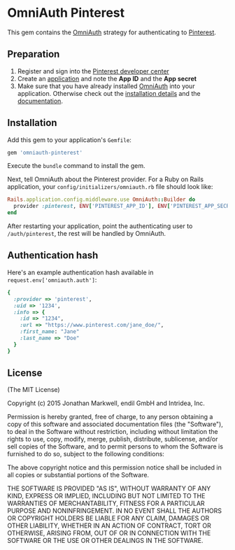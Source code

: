 # OmniAuth Pinterest

This gem contains the [OmniAuth](https://github.com/intridea/omniauth/) strategy for authenticating to [Pinterest](https://www.pinterest.com/).

## Preparation

1. Register and sign into the [Pinterest developer center](https://developers.pinterest.com/)
2. Create an [application](https://developers.pinterest.com/apps/) and note the **App ID** and the **App secret**
3. Make sure that you have already installed [OmniAuth](https://github.com/intridea/omniauth/wiki) into your application. Otherwise check out the [installation details](https://github.com/intridea/omniauth) and the [documentation](https://github.com/intridea/omniauth/wiki).

## Installation

Add this gem to your application's ```Gemfile```:

```ruby
gem 'omniauth-pinterest'
```

Execute the ```bundle``` command to install the gem.

Next, tell OmniAuth about the Pinterest provider. For a Ruby on Rails application, your ```config/initializers/omniauth.rb``` file should look like:

```ruby
Rails.application.config.middleware.use OmniAuth::Builder do
  provider :pinterest, ENV['PINTEREST_APP_ID'], ENV['PINTEREST_APP_SECRET']
end
```

After restarting your application, point the authenticating user to ```/auth/pinterest```, the rest will be handled by OmniAuth.

## Authentication hash

Here's an example authentication hash available in ```request.env['omniauth.auth']```:

```ruby
{
  :provider => 'pinterest',
  :uid => '1234',
  :info => {
    :id => "1234",
    :url => "https://www.pinterest.com/jane_doe/",
    :first_name: "Jane"
    :last_name => "Doe"
  }
}
```

## License

(The MIT License)

Copyright (c) 2015 Jonathan Markwell, endil GmbH and Intridea, Inc.

Permission is hereby granted, free of charge, to any person obtaining a copy of this software and associated documentation files (the "Software"), to deal in the Software without restriction, including without limitation the rights to use, copy, modify, merge, publish, distribute, sublicense, and/or sell copies of the Software, and to permit persons to whom the Software is furnished to do so, subject to the following conditions:

The above copyright notice and this permission notice shall be included in all copies or substantial portions of the Software.

THE SOFTWARE IS PROVIDED "AS IS", WITHOUT WARRANTY OF ANY KIND, EXPRESS OR IMPLIED, INCLUDING BUT NOT LIMITED TO THE WARRANTIES OF MERCHANTABILITY, FITNESS FOR A PARTICULAR PURPOSE AND NONINFRINGEMENT. IN NO EVENT SHALL THE AUTHORS OR COPYRIGHT HOLDERS BE LIABLE FOR ANY CLAIM, DAMAGES OR OTHER LIABILITY, WHETHER IN AN ACTION OF CONTRACT, TORT OR OTHERWISE, ARISING FROM, OUT OF OR IN CONNECTION WITH THE SOFTWARE OR THE USE OR OTHER DEALINGS IN THE SOFTWARE.
